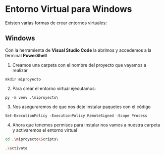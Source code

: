 # Entorno Virtual para Windows

Existen varias formas de crear entornos virtuales:

## Windows

Con la herramienta de **Visual Studio Code** la abrimos y accedemos a la terminal **PowerShell**

1. Creamos una carpeta con el nombre del proyecto que vayamos a realizar
````shell
mkdir miproyecto
````
2. Para crear el entorno virtual ejecutamos:
````shell
py -m venv .\miproyecto\
````

3. Nos aseguraremos de que nos deje instalar paquetes con el código
````shell
Set-ExecutionPolicy -ExecutionPolicy RemoteSigned -Scope Process 
````

4. Ahora que tenemos permisos para instalar nos vamos a nuestra carpeta y activaremos el entorno virtual
````bash
cd .\miproyecto\Scripts\

.\activate
````
